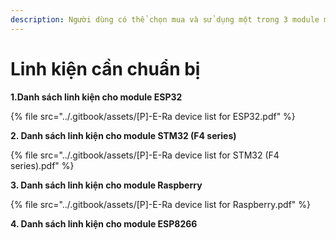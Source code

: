 ```yaml
---
description: Người dùng có thể chọn mua và sử dụng một trong 3 module mà E-Ra hỗ trợ
---
```


# Linh kiện cần chuẩn bị

**1.Danh sách linh kiện cho module ESP32**

{% file src="../.gitbook/assets/[P]-E-Ra device list for ESP32.pdf" %}

**2. Danh sách linh kiện cho module STM32 (F4 series)**

{% file src="../.gitbook/assets/[P]-E-Ra device list for STM32 (F4 series).pdf" %}

**3. Danh sách linh kiện cho module Raspberry**

{% file src="../.gitbook/assets/[P]-E-Ra device list for Raspberry.pdf" %}

**4. Danh sách linh kiện cho module ESP8266**

